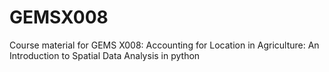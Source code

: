 # GEMSX008
Course material for GEMS X008: Accounting for Location in Agriculture: An Introduction to Spatial Data Analysis in python
